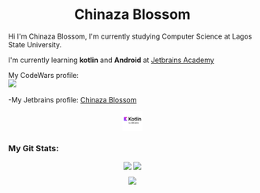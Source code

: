 
<h1 align = center> Chinaza Blossom</h1>
Hi I'm Chinaza Blossom, I'm currently studying Computer Science at Lagos State University. 

I'm currently learning <b>kotlin</b> and <b>Android</b> at [Jetbrains Academy](https://www.jetbrains.com/academy/) 

My CodeWars profile:<br/>
<a href="https://www.codewars.com/users/Chinazablossom"><img src="https://www.codewars.com/users/Chinazablossom/badges/large?logo=false"></a>

 -My Jetbrains profile:
 [Chinaza Blossom](https://hyperskill.org/profile/293393664)




<p align="center">
   <img src="https://raw.githubusercontent.com/devicons/devicon/1119b9f84c0290e0f0b38982099a2bd027a48bf1/icons/kotlin/kotlin-original-wordmark.svg" alt="kotlin" width="40" height="40"/>

  
### My Git Stats:
<div align="center">
  <img align="center" width="400" src="https://github-readme-stats.vercel.app/api?username=Chinazablossom&icon_color=149414&title_color=149414&show_icons=true&bg_color=000000&include_all_commits=true&count_private=true&border_radius=30&text_color=149414"/>     
  <img align="center" width=350em src="https://github-readme-stats.vercel.app/api/top-langs/?username=Chinazablossom&layout=compact&langs_count=7&theme=dark"/>
</div>

  
  
 
</p>  
<p align=center>
<img src ="https://komarev.com/ghpvc/?username=Chinazablossom&label=Visitors&color=green&style=plastic"/>
</p>
  
  
